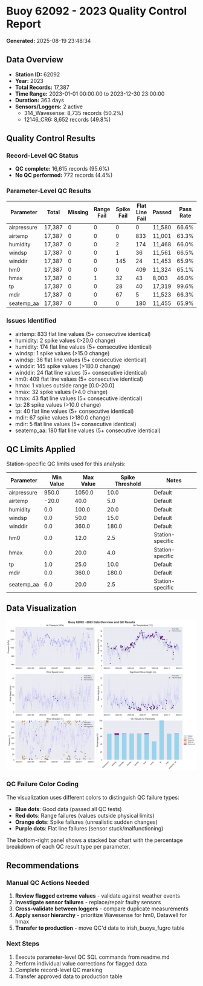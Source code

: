 # Buoy 62092 - 2023 Quality Control Report

**Generated:** 2025-08-19 23:48:34

## Data Overview

- **Station ID:** 62092
- **Year:** 2023
- **Total Records:** 17,387
- **Time Range:** 2023-01-01 00:00:00 to 2023-12-30 23:00:00
- **Duration:** 363 days
- **Sensors/Loggers:** 2 active
  - 314_Wavesense: 8,735 records (50.2%)
  - 12146_CR6: 8,652 records (49.8%)

## Quality Control Results

### Record-Level QC Status

- **QC complete:** 16,615 records (95.6%)
- **No QC performed:** 772 records (4.4%)

### Parameter-Level QC Results

| Parameter | Total | Missing | Range Fail | Spike Fail | Flat Line Fail | Passed | Pass Rate |
|-----------|--------|---------|------------|------------|----------------|--------|-----------|
| airpressure | 17,387 | 0 | 0 | 0 | 0 | 11,580 | 66.6% |
| airtemp | 17,387 | 0 | 0 | 0 | 833 | 11,001 | 63.3% |
| humidity | 17,387 | 0 | 0 | 2 | 174 | 11,468 | 66.0% |
| windsp | 17,387 | 0 | 0 | 1 | 36 | 11,561 | 66.5% |
| winddir | 17,387 | 0 | 0 | 145 | 24 | 11,453 | 65.9% |
| hm0 | 17,387 | 0 | 0 | 0 | 409 | 11,324 | 65.1% |
| hmax | 17,387 | 0 | 1 | 32 | 43 | 8,003 | 46.0% |
| tp | 17,387 | 0 | 0 | 28 | 40 | 17,319 | 99.6% |
| mdir | 17,387 | 0 | 0 | 67 | 5 | 11,523 | 66.3% |
| seatemp_aa | 17,387 | 0 | 0 | 0 | 180 | 11,455 | 65.9% |

### Issues Identified

- airtemp: 833 flat line values (5+ consecutive identical)
- humidity: 2 spike values (>20.0 change)
- humidity: 174 flat line values (5+ consecutive identical)
- windsp: 1 spike values (>15.0 change)
- windsp: 36 flat line values (5+ consecutive identical)
- winddir: 145 spike values (>180.0 change)
- winddir: 24 flat line values (5+ consecutive identical)
- hm0: 409 flat line values (5+ consecutive identical)
- hmax: 1 values outside range [0.0-20.0]
- hmax: 32 spike values (>4.0 change)
- hmax: 43 flat line values (5+ consecutive identical)
- tp: 28 spike values (>10.0 change)
- tp: 40 flat line values (5+ consecutive identical)
- mdir: 67 spike values (>180.0 change)
- mdir: 5 flat line values (5+ consecutive identical)
- seatemp_aa: 180 flat line values (5+ consecutive identical)

## QC Limits Applied

Station-specific QC limits used for this analysis:

| Parameter | Min Value | Max Value | Spike Threshold | Notes |
|-----------|-----------|-----------|-----------------|-------|
| airpressure | 950.0 | 1050.0 | 10.0 | Default |
| airtemp | -20.0 | 40.0 | 5.0 | Default |
| humidity | 0.0 | 100.0 | 20.0 | Default |
| windsp | 0.0 | 50.0 | 15.0 | Default |
| winddir | 0.0 | 360.0 | 180.0 | Default |
| hm0 | 0.0 | 12.0 | 2.5 | Station-specific |
| hmax | 0.0 | 20.0 | 4.0 | Station-specific |
| tp | 1.0 | 25.0 | 10.0 | Default |
| mdir | 0.0 | 360.0 | 180.0 | Default |
| seatemp_aa | 6.0 | 20.0 | 2.5 | Station-specific |

## Data Visualization

![QC Overview](buoy_62092_2023_qc_overview.png)

### QC Failure Color Coding

The visualization uses different colors to distinguish QC failure types:

- **Blue dots**: Good data (passed all QC tests)
- **Red dots**: Range failures (values outside physical limits)
- **Orange dots**: Spike failures (unrealistic sudden changes)
- **Purple dots**: Flat line failures (sensor stuck/malfunctioning)

The bottom-right panel shows a stacked bar chart with the percentage breakdown of each QC result type per parameter.

## Recommendations

### Manual QC Actions Needed

1. **Review flagged extreme values** - validate against weather events
2. **Investigate sensor failures** - replace/repair faulty sensors
3. **Cross-validate between loggers** - compare duplicate measurements
4. **Apply sensor hierarchy** - prioritize Wavesense for hm0, Datawell for hmax
5. **Transfer to production** - move QC'd data to irish_buoys_fugro table

### Next Steps

1. Execute parameter-level QC SQL commands from readme.md
2. Perform individual value corrections for flagged data
3. Complete record-level QC marking
4. Transfer approved data to production table
